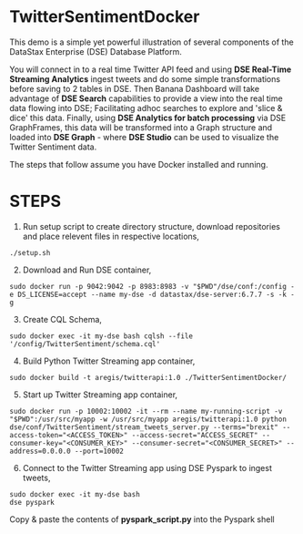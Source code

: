 # TwitterSentimentDocker

This demo is a simple yet powerful illustration of several components of the DataStax Enterprise (DSE) Database Platform.

You will connect in to a real time Twitter API feed and using **DSE Real-Time Streaming Analytics** ingest tweets and do some simple transformations before saving to 2 tables in DSE. Then Banana Dashboard will take advantage of **DSE Search** capabilities to provide a view into the real time data flowing into DSE; Facilitating adhoc searches to explore and 'slice & dice' this data. Finally, using **DSE Analytics for batch processing** via DSE GraphFrames, this data will be transformed into a Graph structure and loaded into **DSE Graph** - where **DSE Studio** can be used to visualize the Twitter Sentiment data.

The steps that follow assume you have Docker installed and running.

STEPS
=====

1. Run setup script to create directory structure, download repositories and place relevent files in respective locations,

```
./setup.sh
```

2. Download and Run DSE container,

```
sudo docker run -p 9042:9042 -p 8983:8983 -v "$PWD"/dse/conf:/config -e DS_LICENSE=accept --name my-dse -d datastax/dse-server:6.7.7 -s -k -g
```

3. Create CQL Schema,

```
sudo docker exec -it my-dse bash cqlsh --file '/config/TwitterSentiment/schema.cql'
```

4. Build Python Twitter Streaming app container,

```
sudo docker build -t aregis/twitterapi:1.0 ./TwitterSentimentDocker/
```

5. Start up Twitter Streaming app container,

```
sudo docker run -p 10002:10002 -it --rm --name my-running-script -v "$PWD":/usr/src/myapp -w /usr/src/myapp aregis/twitterapi:1.0 python dse/conf/TwitterSentiment/stream_tweets_server.py --terms="brexit" --access-token="<ACCESS_TOKEN>" --access-secret="ACCESS_SECRET" --consumer-key="<CONSUMER_KEY>" --consumer-secret="<CONSUMER_SECRET>" --address=0.0.0.0 --port=10002
```

6. Connect to the Twitter Streaming app using DSE Pyspark to ingest tweets,

```
sudo docker exec -it my-dse bash
dse pyspark
```

Copy & paste the contents of **pyspark_script.py** into the Pyspark shell
